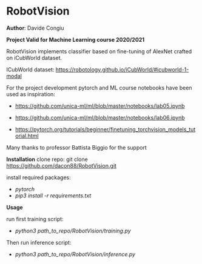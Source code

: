 # RobotVision

**Author**: Davide Congiu

**Project Valid for Machine Learning course 2020/2021**

RobotVision implements classifier based on fine-tuning of AlexNet crafted on iCubWorld dataset.

ICubWorld dataset: https://robotology.github.io/iCubWorld/#icubworld-1-modal

For the project development pytorch and ML course notebooks have been used as inspiration:
* https://github.com/unica-ml/ml/blob/master/notebooks/lab05.ipynb
* https://github.com/unica-ml/ml/blob/master/notebooks/lab06.ipynb

* https://pytorch.org/tutorials/beginner/finetuning_torchvision_models_tutorial.html

Many thanks to professor Battista Biggio for the support

**Installation**
clone repo: git clone https://github.com/dacon88/RobotVision.git

install required packages:
* _pytorch_
* _pip3 install -r requirements.txt_


**Usage**

run first training script:
* _python3 path_to_repo/RobotVision/training.py_

Then run inference script:
* _python3 path_to_repo/RobotVision/inference.py_
